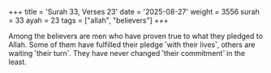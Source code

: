 +++
title = 'Surah 33, Verses 23'
date = '2025-08-27'
weight = 3556
surah = 33
ayah = 23
tags = ["allah", "believers"]
+++

Among the believers are men who have proven true to what they pledged to Allah. Some of them have fulfilled their pledge ˹with their lives˺, others are waiting ˹their turn˺. They have never changed ˹their commitment˺ in the least.